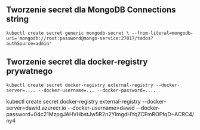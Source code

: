 ## Tworzenie secret dla MongoDB Connections string

`kubectl create secret generic mongodb-secret \
  --from-literal=mongodb-uri='mongodb://root:password@mongo-service:27017/todos?authSource=admin'`

## Tworzenie secret dla docker-registry prywatnego

`kubectl create secret docker-registry external-registry --docker-server=.... --docker-username=... --docker-password=....`

kubectl create secret docker-registry external-registry --docker-server=dawid.azurecr.io --docker-username=dawid --docker-password=04c21MzpgJAHVHbstJw5R2n2YlmgdHYqZCFmROFfqD+ACRC4/ny4